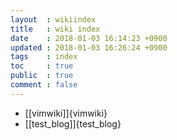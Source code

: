 ```yaml
---
layout  : wikiindex
title   : wiki index
date 	: 2018-01-03 16:14:23 +0900
updated : 2018-01-03 16:26:24 +0900
tags    : index
toc     : true
public  : true
comment : false
---
```


* [[vimwiki]]{vimwiki}
* [[test_blog]]{test_blog}
